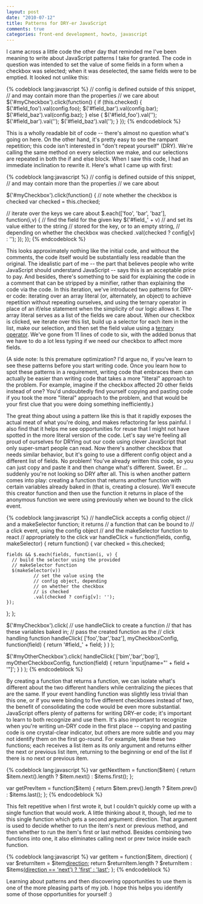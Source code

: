 ```yaml
---
layout: post
date: "2010-07-12"
title: Patterns for DRY-er JavaScript
comments: true
categories: front-end development, howto, javascript
---
```


<p>I came across a little code the other day that reminded me I've been meaning to write about JavaScript patterns I take for granted. The code in question was intended to set the value of some fields in a form when a checkbox was selected; when it was deselected, the same fields were to be emptied. It looked not unlike this:</p>

{% codeblock lang:javascript %}
// config is defined outside of this snippet,
// and may contain more than the properties
// we care about 
$('#myCheckbox').click(function() {
  if (this.checked) {
    $('#field_foo').val(config.foo);
    $('#field_bar').val(config.bar);
    $('#field_baz').val(config.baz);
  } else {
    $('#field_foo').val('');
    $('#field_bar').val('');
    $('#field_baz').val('');
  }
});
{% endcodeblock %}

<p>This is a wholly readable bit of code -- there's almost no question what's going on here. On the other hand, it's pretty easy to see the rampant repetition; this code isn't interested in "don't repeat yourself" (DRY). We're calling the same method on every selection we make, and our selections are repeated in both the if and else block.   When I saw this code, I had an immediate inclination to rewrite it. Here's what I came up with first:</p>

{% codeblock lang:javascript %}
// config is defined outside of this snippet,
// and may contain more than the properties
// we care about

$('#myCheckbox').click(function() {
  // note whether the checkbox is checked
  var checked = this.checked;

  // iterate over the keys we care about
  $.each(['foo', 'bar', 'baz'], function(i,v) {
    // find the field for the given key
    $('#field_' + v)
      // and set its value either to the string
      // stored for the key, or to an empty string,
      // depending on whether the checkbox was checked
      .val(checked ? config[v] : '');
  });
});
{% endcodeblock %}

<p>This looks approximately nothing like the initial code, and without the
comments, the code itself would be substantially less readable than the
original. The idealistic part of me -- the part that believes people who write
JavaScript should understand JavaScript -- says this is an acceptable price to
pay. And besides, there's something to be said for explaining the code in a
comment that can be stripped by a minifier, rather than explaining the code via
the code.  In this iteration, we've introduced two patterns for DRY-er code:
iterating over an array literal (or, alternately, an object) to achieve
repetition without repeating ourselves, and using the ternary operator in place
of an if/else statement when the simplicity of our logic allows it.  The array
literal serves as a list of the fields we care about. When our checkbox is
clicked, we iterate over this list, build up a selector for each item in the
list, make our selection, and then set the field value using a <a
href="http://stackoverflow.com/questions/1788917/javascript-ternary-operator">ternary
operator</a>. We've gone from 11 lines of code to six, with the added bonus
that we have to do a lot less typing if we need our checkbox to affect more
fields.

(A side note: Is this premature optimization? I'd argue no, if you've
learn to see these patterns before you start writing code. Once you learn how
to spot these patterns in a requirement, writing code that embraces them can
actually be easier than writing code that takes a more "literal" approach to
the problem. For example, imagine if the checkbox affected 20 other fields
instead of one? You'd undoubtedly find yourself copying and pasting code if you
took the more "literal" approach to the problem, and that would be your first
clue that you were doing something inefficiently.)

The great thing about using a pattern like this is that it rapidly exposes the
actual meat of what you're doing, and makes refactoring far less painful. I
also find that it helps me see opportunities for reuse that I might not have
spotted in the more literal version of the code.  Let's say we're feeling all
proud of ourselves for DRYing out our code using clever JavaScript that only
super-smart people can read. Now there's another checkbox that needs similar
behavior, but it's going to use a different config object and a different list
of fields. No problem! You've already written this code, so you can just copy
and paste it and then change what's different. Sweet. Er ... suddenly you're
not looking so DRY after all.  This is when another pattern comes into play:
creating a function that returns another function with certain variables
already baked in (that is, creating a closure). We'll execute this creator
function and then use the function it returns in place of the anonymous
function we were using previously when we bound to the click event.</p>

{% codeblock lang:javascript %}
// handleClick accepts a config object
// and a makeSelector function; it returns
// a function that can be bound to
// a click event, using the config object
// and the makeSelector function to react
// appropriately to the click
var handleClick = function(fields, config, makeSelector) {
  return function() {
    var checked = this.checked;

    fields && $.each(fields, function(i, v) {
      // build the selector using the provided
      // makeSelector function
      $(makeSelector(v))
              // set the value using the
              // config object, depending
              // on whether the checkbox
              // is checked
              .val(checked ? config[v]: '');
    });
  };
};

$('#myCheckbox').click(
  // use handleClick to create a function
  // that has these variables baked in;
  // pass the created function as the
  // click handling function
  handleClick(
    ['foo','bar','baz'],
    myCheckboxConfig,
    function(field) { return '#field_' + field; }
  )
);

$('#myOtherCheckbox').click(
  handleClick(
    ['bim','bar','bop'],
    myOtherCheckboxConfig,
    function(field) { return 'input[name=&quot;' + field + '&quot;]'; }
  )
);
{% endcodeblock %}

<p>By creating a function that returns a function, we can isolate what's different about the two different handlers while centralizing the pieces that are the same. If your event handling function was slightly less trivial than this one, or if you were binding to five different checkboxes instead of two, the benefit of consolidating the code would be even more substantial.  JavaScript offers plenty of patterns for writing DRY-er code; it's important to learn to both recognize and use them. It's also important to recognize when you're writing un-DRY code in the first place -- copying and pasting code is one crystal-clear indicator, but others are more subtle and you may not identify them on the first go-round. For example, take these two functions; each receives a list item as its only argument and returns either the next or previous list item, returning to the beginning or end of the list if there is no next or previous item.</p>

{% codeblock lang:javascript %}
var getNextItem = function($item) {
  return $item.next().length ?
         $item.next() : $items.first();
};

var getPrevItem = function($item) {
        return $item.prev().length ?
                $item.prev() : $items.last();
};
{% endcodeblock %}

<p>This felt repetitive when I first wrote it, but I couldn't quickly come up with a single function that would work. A little thinking about it, though, led me to this single function which gets a second argument: direction. That argument is used to decide whether to run the item's next or previous method, and then whether to run the item's first or last method. Besides combining two functions into one, it also eliminates calling next or prev twice inside each function.</p>

{% codeblock lang:javascript %}
var getItem = function($item, direction) {
  var $returnItem = $item[direction]();
  return $returnItem.length ?
         $returnItem :
         $items[(direction == 'next') ? 'first' : 'last']();
};
{% endcodeblock %}

<p>Learning about patterns and then discovering opportunities to use them is one of the more pleasing parts of my job. I hope this helps you identify some of those opportunities for yourself :)</p>
